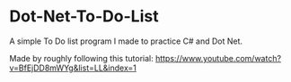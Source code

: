 # Dot-Net-To-Do-List
A simple To Do list program I made to practice C# and Dot Net.

Made by roughly following this tutorial: https://www.youtube.com/watch?v=BfEjDD8mWYg&list=LL&index=1
